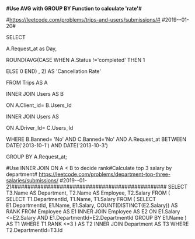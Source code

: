 
**#Use AVG with GROUP BY Function to calculate 'rate'#**

#https://leetcode.com/problems/trips-and-users/submissions/#
#2019--01-20#

SELECT 

A.Request_at as Day, 

ROUND(AVG(CASE WHEN A.Status !='completed' THEN 1

ELSE 0  END) , 2) AS 'Cancellation Rate'

FROM Trips AS A

INNER JOIN Users AS B

ON A.Client_id= B.Users_Id

INNER JOIN Users AS 

ON A.Driver_Id= C.Users_Id

WHERE B.Banned= 'No' AND C.Banned='No' AND
A.Request_at BETWEEN DATE('2013-10-1') AND DATE('2013-10-3')

GROUP BY A.Request_at;




#Use INNER JOIN ON A < B to decide rank#Calculate top 3 salary by department#
https://leetcode.com/problems/department-top-three-salaries/submissions/
#2019--01-21################################################
SELECT T3.Name AS Department, T2.Name AS Employee, T2.Salary
FROM
(
SELECT T1.DepartmentId, T1.Name, T1.Salary
FROM
(
SELECT E1.DepartmentId, E1.Name, E1.Salary, COUNT(DISTINCT(E2.Salary)) AS RANK
FROM Employee AS E1 
INNER JOIN Employee AS E2
ON E1.Salary <=E2.Salary AND E1.DepartmentId=E2.DepartmentId
GROUP BY E1.Name
    ) AS T1
WHERE T1.RANK <=3
    ) AS T2
    INNER JOIN Department AS T3
WHERE T2.DepartmentId=T3.Id




